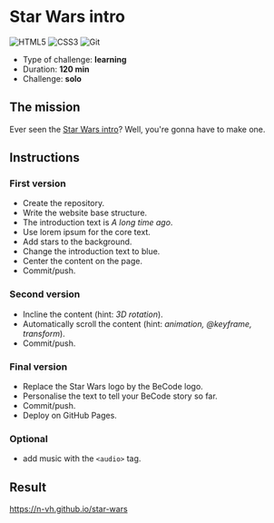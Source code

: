 # Star Wars intro

![HTML5](https://img.shields.io/badge/html5-%23E34F26.svg?style=for-the-badge&logo=html5&logoColor=white) ![CSS3](https://img.shields.io/badge/css3-%231572B6.svg?style=for-the-badge&logo=css3&logoColor=white) ![Git](https://img.shields.io/badge/GIT-E44C30?style=for-the-badge&logo=git&logoColor=white)

- Type of challenge: **learning**
- Duration: **120 min**
- Challenge: **solo**

## The mission

Ever seen the [Star Wars intro](https://www.youtube.com/watch?v=C587lNBQXAw)? Well, you're gonna have to make one.

## Instructions

### First version

- Create the repository.
- Write the website base structure.
- The introduction text is _A long time ago_.
- Use lorem ipsum for the core text.
- Add stars to the background.
- Change the introduction text to blue.
- Center the content on the page.
- Commit/push.

### Second version

- Incline the content (hint: _3D rotation_).
- Automatically scroll the content (hint: _animation, @keyframe, transform_).
- Commit/push.

### Final version

- Replace the Star Wars logo by the BeCode logo.
- Personalise the text to tell your BeCode story so far.
- Commit/push.
- Deploy on GitHub Pages.

### Optional

- add music with the `<audio>` tag.

## Result

https://n-vh.github.io/star-wars
